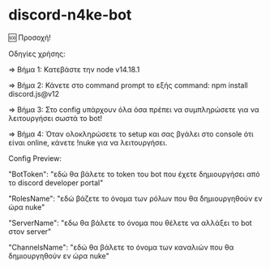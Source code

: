 # discord-n4ke-bot


 🆘 Προσοχή!

Οδηγίες χρήσης: 
 
  => Βήμα 1: Κατεβάστε την node v14.18.1  

  => Βήμα 2: Κάνετε στο command prompt το εξής command: npm install discord.js@v12
  
  => Βήμα 3: Στο config υπάρχουν όλα όσα πρέπει να συμπληρώσετε για να λειτουργήσει σωστά το bot!

  => Βήμα 4: Όταν ολοκληρώσετε το setup και σας βγάλει στο console ότι είναι online, κάνετε !nuke για να λειτουργήσει.
  
  

  Config Preview: 
  
  "BotToken": "εδώ θα βάλετε το token του bot που έχετε δημιουργήσει από το discord developer portal"
  
  "RolesName": "εδώ βάζετε το όνομα των ρόλων που θα δημιουργηθούν εν ώρα nuke"
  
  "ServerName": "εδω θα βάλετε το όνομα που θέλετε να αλλάξει το bot στον server"
  
  "ChannelsName": "εδώ θα βάλετε το όνομα των καναλιών που θα δημιουργηθούν εν ώρα nuke"
